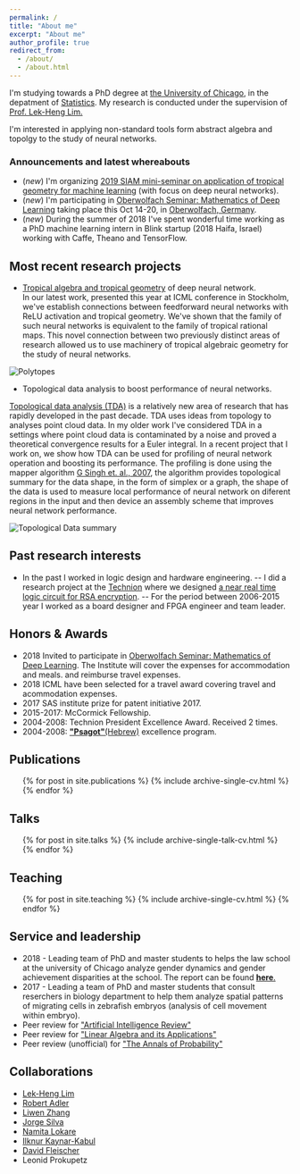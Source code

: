 ```yaml
---
permalink: /
title: "About me"
excerpt: "About me"
author_profile: true
redirect_from: 
  - /about/
  - /about.html
---
```



I'm studying towards a PhD degree at [the University of Chicago](https://www.uchicago.edu/), in the depatment of [Statistics](https://galton.uchicago.edu/). My research is conducted under the supervision of [Prof. Lek-Heng Lim.](https://www.stat.uchicago.edu/~lekheng/)

I'm interested in applying non-standard tools form abstract algebra and topolgy to the study of neural networks. 


### Announcements and latest whereabouts
- (_new_) I'm organizing [2019 SIAM mini-seminar on application of tropical
geometry for machine learning](https://www.siam.org/Conferences/CM/Main/ag19) (with focus on deep neural networks). 
- (_new_) I'm participating in [Oberwolfach Seminar: Mathematics of Deep Learning](https://www.mfo.de/occasion/1842b/www_view) taking place this Oct 14-20, in [Oberwolfach, Germany](https://en.wikipedia.org/wiki/Oberwolfach). 
- (_new_) During the summer of 2018  I've spent wonderful time working as a PhD machine learning intern in Blink startup (2018 Haifa, Israel) working with Caffe, Theano and TensorFlow.  


## Most recent research projects

* [Tropical algebra and tropical geometry](https://en.wikipedia.org/wiki/Tropical_geometry) of deep neural network.   
In our latest work, presented this year at ICML conference in Stockholm, we've establish connections
between feedforward neural networks with ReLU activation and tropical
geometry. We've shown that the family of such neural networks is equivalent
to the family of tropical rational maps. This novel connection between two previously distinct areas of research allowed us to use machinery of tropical algebraic geometry for the study of neural networks. 

![Polytopes](https://sgregnt.github.io/images/tropical.png "Polytopes")


* Topological data analysis to boost performance of neural networks.

[Topological data analysis (TDA)](https://en.wikipedia.org/wiki/Topological_data_analysis) is a relatively
new area of research that has rapidly developed in the past decade. TDA
uses ideas from topology to analyses point cloud data. In my older work
I've considered TDA in a settings where point cloud data is
contaminated by a noise and proved a theoretical convergence results for
a Euler integral. In a recent project that I work on, we show how TDA can be used for profiling
of neural network operation and boosting its performance. The profiling
is done using the mapper algorithm [G Singh et. al., 2007](https://research.math.osu.edu/tgda/mapperPBG.pdf), the algorithm provides topological
summary for the data shape, in the form of simplex or a graph, the shape
of the data is used to measure local performance of neural network on
diferent regions in the input and  then device an assembly scheme that improves
neural network performance.

![Topological Data summary](https://sgregnt.github.io/images/tda.png "Topological Data summary")


## Past research interests

- In the past I worked in logic design and hardware engineering. 
-- I did a research project at the [Technion](https://www.technion.ac.il/en/home-2/) where we designed [a near real time logic circuit for RSA encryption](https://ieeexplore.ieee.org/abstract/document/5386066). 
-- For the period between 2006-2015 year I worked as a board designer and FPGA engineer and team leader. 

## Honors & Awards

* 2018 Invited to participate in [Oberwolfach Seminar: Mathematics of Deep Learning](). The Institute will cover the expenses for accommodation and meals. and reimburse travel expenses.
* 2018 ICML have been selected for a travel award covering travel and acommodation expenses.
* 2017 SAS institute prize for patent initiative 2017.
* 2015-2017: McCormick Fellowship. 
* 2004-2008: Technion President Excellence Award. Received 2 times.
* 2004-2008: [__"Psagot"__(Hebrew)](https://he.wikipedia.org/wiki/%D7%AA%D7%95%D7%9B%D7%A0%D7%99%D7%AA_%D7%A4%D7%A1%D7%92%D7%95%D7%AA) excellence program.



## Publications

  <ul>{% for post in site.publications %}
    {% include archive-single-cv.html %}
  {% endfor %}</ul>
  
## Talks

  <ul>{% for post in site.talks %}
    {% include archive-single-talk-cv.html %}
  {% endfor %}</ul>
  
## Teaching

  <ul>{% for post in site.teaching %}
    {% include archive-single-cv.html %}
  {% endfor %}</ul>
  
## Service and leadership

* 2018 - Leading team of PhD and master students to helps the law school at the university of Chicago analyze gender dynamics and gender achievement disparities at the school. The report can be found [__here__.](https://www.law.uchicago.edu/files/2018-05/wap_final.pdf) 
* 2017 - Leading a team of PhD and master students that consult reserchers in biology department to help them analyze spatial patterns of migrating cells in zebrafish embryos (analysis of cell movement within embryo).
* Peer review for ["Artificial Intelligence Review"](https://link.springer.com/journal/10462)
* Peer review for ["Linear Algebra and its Applications"](https://www.sciencedirect.com/journal/linear-algebra-and-its-applications)
* Peer review (unofficial) for ["The Annals of Probability"](https://www.imstat.org/journals-and-publications/annals-of-probability/)


## Collaborations
* [Lek-Heng Lim](https://www.stat.uchicago.edu/~lekheng/) 
* [Robert Adler](https://robert.net.technion.ac.il/)
* [Liwen Zhang](https://newtraell.cs.uchicago.edu/people/liwenz)
* [Jorge Silva](https://scholar.google.com/citations?user=rZ8yeAkAAAAJ&hl=en)
* [Namita Lokare](https://scholar.google.com/citations?user=gEmpXL0AAAAJ&hl=en)
* [Ilknur Kaynar-Kabul](https://blogs.sas.com/content/author/ilknurkaynarkabul/)
* [David Fleischer](https://il.linkedin.com/in/davidfleischer)
* Leonid Prokupetz


